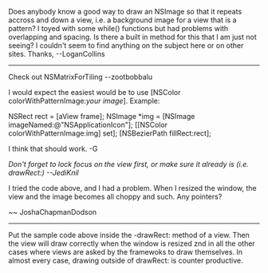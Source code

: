 Does anybody know a good way to draw an NSImage so that it repeats accross and down a view, i.e. a background image for a view that is a pattern? I toyed with some while() functions but had problems with overlapping and spacing. Is there a built in method for this that I am just not seeing? I couldn't seem to find anything on the subject here or on other sites. Thanks, --LoganCollins

----

Check out NSMatrixForTiling --zootbobbalu

I would expect the easiest would be to use [NSColor colorWithPatternImage:*your image*].  Example:

    
NSRect rect = [aView frame];
NSImage *img = [NSImage imageNamed:@"NSApplicationIcon"];
[[NSColor colorWithPatternImage:img] set];
[NSBezierPath fillRect:rect];


I think that should work. -G

*Don't forget to lock focus on the view first, or make sure it already is (i.e.     drawRect:) --JediKnil*

I tried the code above, and I had a problem. When I resized the window, the view and the image becomes all choppy and such. Any pointers?

~~ JoshaChapmanDodson

----
Put the sample code above inside the -drawRect: method of a view.  Then the view will draw correctly when the window is resized znd in all the other cases where views are asked by the framewoks to draw themselves.  In almost every case, drawing outside of drawRect: is counter productive.
